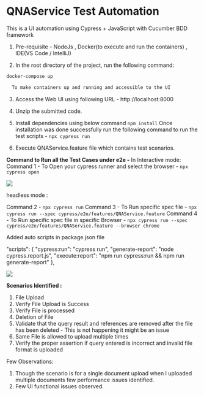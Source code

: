# QNAService Test Automation

This is a UI automation using Cypress + JavaScript with Cucumber BDD framework

1. Pre-requisite  - NodeJs , Docker(to execute and run the containers) , IDE(VS Code / IntelliJ)

2. In the root directory of the project, run the following command:
```bash
docker-compose up 

  To make containers up and running and accessible to the UI
```
3. Access the Web UI using following URL - http://localhost:8000

4. Unzip the submitted code.
5. Install dependencies using below command 
   `npm install`
Once installation was done successfully run the following command to run the test scripts - `npx cypress run`

10. Execute QNAService.feature file which contains test scenarios.


**Command to Run all the Test Cases under e2e -**
In Interactive mode:
Command 1 - To Open your cypress runner and select the browser - `npx cypress open`

![](C:\Users\inthi\Desktop\Tetscase.png)

headless mode :

Command 2 - `npx cypress run`
Command 3 - To Run specific spec file - `npx cypress run --spec cypress/e2e/features/QNAService.feature`
Command 4 - To Run specific spec file in specific Browser - `npx cypress run --spec cypress/e2e/features/QNAService.feature --browser chrome`

Added auto scripts in package.json file 

"scripts": {
    "cypress:run": "cypress run",
    "generate-report": "node cypress.report.js",
    "execute:report": "npm run cypress:run && npm run generate-report"
  },

![](C:\Users\inthi\Desktop\report.png)

**Scenarios Identified  :**
1. File Upload
2. Verify File Upload is Success
3. Verify File is processed
4. Deletion of File
5. Validate that the query result and references are removed after the file has been deleted - This is not happening it might be an issue
6. Same File is allowed to upload multiple times
7. Verify the proper assertion if query entered is incorrect and invalid file format is uploaded

Few Observations:
1. Though the scenario is for a single document upload when I uploaded multiple documents few performance issues identified.
2. Few UI functional issues observed.

